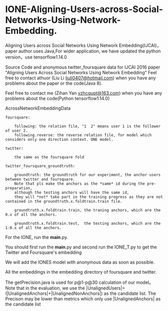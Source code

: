 # IONE-Aligning-Users-across-Social-Networks-Using-Network-Embedding.
Aligning Users across Social Networks Using Network Embedding(IJCAI)，paper author uses Java,For wider application, we have updated the python version，use tensorflow1.14.0

Source Code and anonymous twitter_foursquare data for IJCAI 2016 paper "Aligning Users Across Social Networks Using Network Embedding"
Feel free to contact athuor (Liu Li liuli0407@hotmail.com) when you have any problems about the paper or the code(Java 8).



Feel free to contact me (Zihan Yan yzhcqupt@163.com) when you have any problems about the code(Python tensorflow1.14.0)

AcrossNetworkEmbeddingData

	foursquare:
	
		following: the relation file, "1  2" means user 1 is the follower of user 2.  			   			
		following.reverse: the reverse relation file, for model which considers only one direction context. ONE model.
		
	twitter:
	
		the same as the foursquare fold
		
	twitter_foursquare_groundtruth:
	
		groundtruth: the groundtruth for our experiment, the anchor users between twitter and foursquare. 
		Note that pls make the anchors as the *same* id during the pre-preparation, 
		although the testing anchors will have the same id, 
		they will *not* take part in the training progress as they are not contained in the groundtruth.x.foldtrain.train file.	
		
		groundtruth.x.foldtrain.train, the traning anchors, which are the 0.x of all the anchors.
		
		groundtruth.x.foldtrain.test,  the testing anchors, which are the 1-0.x of all the anchors.


For the IONE, run the __main__.py.

You should first run the __main__.py and second run the IONE_T.py to get the Twitter and Foursquare's embedding

We will add the IONES model with anonymous data as soon as possible.

All the embeddings in the embedding directory of foursquare and twitter.

The getPrecision.java is used for p@1-p@30 calculation of our model。 Note that in the evaluation, we use the |UnalignedUsers|=(|UnalignedAnchors|+|UnalignedNonAnchors|) as the candidate list. The Precison may be lower than metrics which only use |UnalignedAnchors| as the candidate list
